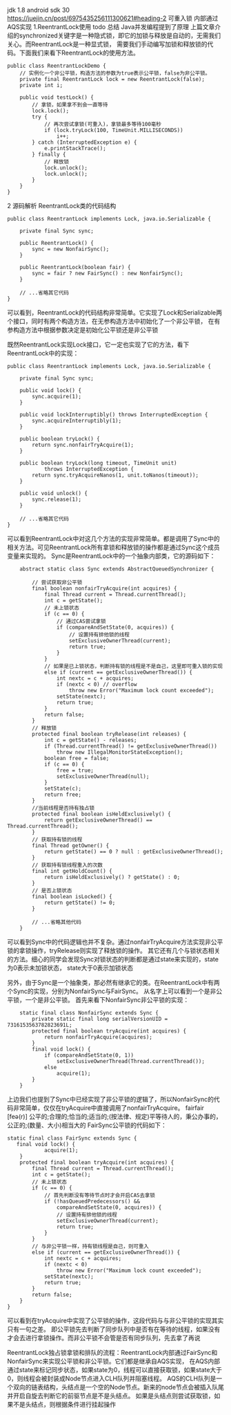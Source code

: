 jdk 1.8   android sdk 30
https://juejin.cn/post/6975435256111300621#heading-2
可重入锁  内部通过AQS实现
1.ReentrantLock使用         todo 总结 Java并发编程提到了原理
上篇文章介绍的synchronized关键字是一种隐式锁，即它的加锁与释放是自动的，无需我们关心。而ReentrantLock是一种显式锁，
需要我们手动编写加锁和释放锁的代码。下面我们来看下ReentrantLock的使用方法。
```
public class ReentrantLockDemo {
    // 实例化一个非公平锁，构造方法的参数为true表示公平锁，false为非公平锁。
    private final ReentrantLock lock = new ReentrantLock(false);
    private int i;

    public void testLock() {
        // 拿锁，如果拿不到会一直等待
        lock.lock();
        try {
            // 再次尝试拿锁(可重入)，拿锁最多等待100毫秒
            if (lock.tryLock(100, TimeUnit.MILLISECONDS))
                i++;
        } catch (InterruptedException e) {
            e.printStackTrace();
        } finally {
            // 释放锁
            lock.unlock(); 
            lock.unlock();
        }
    }
}
```

2 源码解析
ReentrantLock类的代码结构
```
public class ReentrantLock implements Lock, java.io.Serializable {

    private final Sync sync;
    
    public ReentrantLock() {
        sync = new NonfairSync();
    }

    public ReentrantLock(boolean fair) {
        sync = fair ? new FairSync() : new NonfairSync();
    }
    
    // ...省略其它代码
}
```
可以看到，ReentrantLock的代码结构非常简单。它实现了Lock和Serializable两个接口，同时有两个构造方法，在无参构造方法中初始化了一个非公平锁，
  在有参构造方法中根据参数决定是初始化公平锁还是非公平锁

既然ReentrantLock实现Lock接口，它一定也实现了它的方法，看下ReentrantLock中的实现：
```
public class ReentrantLock implements Lock, java.io.Serializable {

    private final Sync sync;
    
    public void lock() {
        sync.acquire(1);
    }
    
    public void lockInterruptibly() throws InterruptedException {
        sync.acquireInterruptibly(1);
    }    
    
    public boolean tryLock() {
        return sync.nonfairTryAcquire(1);
    }
    
    public boolean tryLock(long timeout, TimeUnit unit)
            throws InterruptedException {
        return sync.tryAcquireNanos(1, unit.toNanos(timeout));
    }
    
    public void unlock() {
        sync.release(1);
    }
    
    // ...省略其它代码
}
```

可以看到ReentrantLock中对这几个方法的实现非常简单。都是调用了Sync中的相关方法。可见ReentrantLock所有拿锁和释放锁的操作都是通过Sync这个成员变量来实现的。
Sync是ReentrantLock中的一个抽象内部类，它的源码如下：
```
    abstract static class Sync extends AbstractQueuedSynchronizer {

        // 尝试获取非公平锁
        final boolean nonfairTryAcquire(int acquires) {
            final Thread current = Thread.currentThread();
            int c = getState();
            // 未上锁状态
            if (c == 0) {
                // 通过CAS尝试拿锁
                if (compareAndSetState(0, acquires)) {                    
                    // 设置持有排他锁的线程
                    setExclusiveOwnerThread(current);
                    return true;
                }
            }
            // 如果是已上锁状态，判断持有锁的线程是不是自己，这里即可重入锁的实现
            else if (current == getExclusiveOwnerThread()) {
                int nextc = c + acquires;
                if (nextc < 0) // overflow
                    throw new Error("Maximum lock count exceeded");
                setState(nextc);
                return true;
            }
            return false;
        }
        // 释放锁
        protected final boolean tryRelease(int releases) {
            int c = getState() - releases;
            if (Thread.currentThread() != getExclusiveOwnerThread())
                throw new IllegalMonitorStateException();
            boolean free = false;
            if (c == 0) {
                free = true;
                setExclusiveOwnerThread(null);
            }
            setState(c);
            return free;
        }
        //当前线程是否持有独占锁
        protected final boolean isHeldExclusively() {
            return getExclusiveOwnerThread() == Thread.currentThread();
        }
        // 获取持有锁的线程
        final Thread getOwner() {
            return getState() == 0 ? null : getExclusiveOwnerThread();
        }
        // 获取持有锁线程重入的次数
        final int getHoldCount() {
            return isHeldExclusively() ? getState() : 0;
        }
        // 是否上锁状态
        final boolean isLocked() {
            return getState() != 0;
        }

        // ...省略其他代码
    }
```
可以看到Sync中的代码逻辑也并不复杂。通过nonfairTryAcquire方法实现非公平锁的拿锁操作，tryRelease则实现了释放锁的操作。
其它还有几个与锁状态相关的方法。细心的同学会发现Sync对锁状态的判断都是通过state来实现的，state为0表示未加锁状态，
state大于0表示加锁状态

另外，由于Sync是一个抽象类，那必然有继承它的类。在ReentrantLock中有两个Sync的实现，分别为NonfairSync与FairSync。
从名字上可以看到一个是非公平锁，一个是非公平锁。
首先来看下NonfairSync非公平锁的实现：
```
    static final class NonfairSync extends Sync {
        private static final long serialVersionUID = 7316153563782823691L;
        protected final boolean tryAcquire(int acquires) {
            return nonfairTryAcquire(acquires);
        }
        final void lock() {
            if (compareAndSetState(0, 1))
                setExclusiveOwnerThread(Thread.currentThread());
            else
                acquire(1);
        }
    }
```
上边我们也提到了Sync中已经实现了非公平锁的逻辑了，所以NonfairSync的代码非常简单，仅仅在tryAcquire中直接调用了nonfairTryAcquire。
fairfair  [feə(r)]   公平的;合理的;恰当的;适当的;(按法律、规定)平等待人的，秉公办事的，公正的;(数量、大小)相当大的
FairSync公平锁的代码如下：
```
static final class FairSync extends Sync {
   final void lock() {
            acquire(1);
    }
    protected final boolean tryAcquire(int acquires) {
        final Thread current = Thread.currentThread();
        int c = getState();
        // 未上锁状态
        if (c == 0) {
            // 首先判断没有等待节点时才会开启CAS去拿锁
            if (!hasQueuedPredecessors() &&
                compareAndSetState(0, acquires)) {
                // 设置持有排他锁的线程
                setExclusiveOwnerThread(current);
                return true;
            }
        }
        // 与非公平锁一样，持有锁线程是自己，则可重入
        else if (current == getExclusiveOwnerThread()) {
            int nextc = c + acquires;
            if (nextc < 0)
                throw new Error("Maximum lock count exceeded");
            setState(nextc);
            return true;
        }
        return false;
    }
}
```

可以看到在tryAcquire中实现了公平锁的操作，这段代码与与非公平锁的实现其实只有一句之差。
即公平锁先去判断了同步队列中是否有在等待的线程，如果没有才会去进行拿锁操作。而非公平锁不会管是否有同步队列，先去拿了再说

ReentrantLock独占锁拿锁和排队的流程：ReentrantLock内部通过FairSync和NonfairSync来实现公平锁和非公平锁。它们都是继承自AQS实现，
在AQS内部通过state来标记同步状态，如果state为0，线程可以直接获取锁，如果state大于0，则线程会被封装成Node节点进入CLH队列并阻塞线程。
AQS的CLH队列是一个双向的链表结构，头结点是一个空的Node节点。新来的node节点会被插入队尾并开启自旋去判断它的前驱节点是不是头结点。
如果是头结点则尝试获取锁，如果不是头结点，则根据条件进行挂起操作

